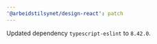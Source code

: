 ```yaml
---
'@arbeidstilsynet/design-react': patch
---
```


Updated dependency `typescript-eslint` to `8.42.0`.
